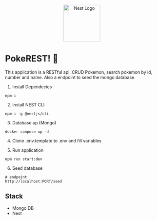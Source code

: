 <p align="center">
  <a href="http://nestjs.com/" target="blank"><img src="https://nestjs.com/img/logo-small.svg" width="120" alt="Nest Logo" /></a>
</p>

# PokeREST! 🦨

This application is a RESTful api. CRUD Pokemon, search pokemon by id, number and name. Also a endpoint to seed the mongo database.

1. Install Dependecies

```
npm i
```

2. Install NEST CLI

```
npm i -g @nestjs/cli
```

3. Database up (Mongo)

```
docker compose up -d
```

4. Clone .env.template to .env and fill variables

5. Run application

```
npm run start:dev
```

6. Seed database

```/hash
# endpoint
http://localhost:PORT/seed
```

## Stack

- Mongo DB
- Nest

